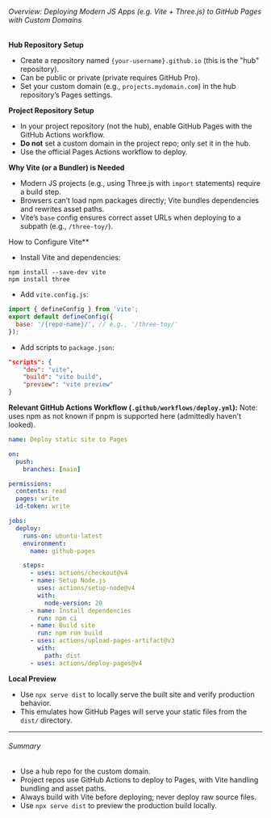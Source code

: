 ###### Overview: Deploying Modern JS Apps (e.g. Vite + Three.js) to GitHub Pages with Custom Domains

**Hub Repository Setup**
- Create a repository named `{your-username}.github.io` (this is the "hub" repository).
- Can be public or private (private requires GitHub Pro).
- Set your custom domain (e.g., `projects.mydomain.com`) in the hub repository’s Pages settings.

**Project Repository Setup**
- In your project repository (not the hub), enable GitHub Pages with the GitHub Actions workflow.
- **Do not** set a custom domain in the project repo; only set it in the hub.
- Use the official Pages Actions workflow to deploy.

**Why Vite (or a Bundler) is Needed**
- Modern JS projects (e.g., using Three.js with `import` statements) require a build step.
- Browsers can’t load npm packages directly; Vite bundles dependencies and rewrites asset paths.
- Vite’s `base` config ensures correct asset URLs when deploying to a subpath (e.g., `/three-toy/`).

How to Configure Vite**
- Install Vite and dependencies:

```
npm install --save-dev vite
npm install three
```

- Add `vite.config.js`:
```js
import { defineConfig } from 'vite';
export default defineConfig({
  base: '/{repo-name}/', // e.g., '/three-toy/'
});
```

- Add scripts to `package.json`:
```json
"scripts": {
	"dev": "vite",
	"build": "vite build",
	"preview": "vite preview"
}
```

**Relevant GitHub Actions Workflow (`.github/workflows/deploy.yml`):**
Note: uses npm as not known if pnpm is supported here (admittedly haven't looked).

```yaml
name: Deploy static site to Pages

on:
  push:
    branches: [main]

permissions:
  contents: read
  pages: write
  id-token: write

jobs:
  deploy:
    runs-on: ubuntu-latest
    environment:
      name: github-pages

    steps:
	  - uses: actions/checkout@v4
	  - name: Setup Node.js
	    uses: actions/setup-node@v4
	    with:
		  node-version: 20
	  - name: Install dependencies
  	    run: npm ci
	  - name: Build site
	    run: npm run build
	  - uses: actions/upload-pages-artifact@v3
	    with:
	      path: dist
	  - uses: actions/deploy-pages@v4
```

  
**Local Preview**
- Use `npx serve dist` to locally serve the built site and verify production behavior.
- This emulates how GitHub Pages will serve your static files from the `dist/` directory.

---

###### Summary
- Use a hub repo for the custom domain.
- Project repos use GitHub Actions to deploy to Pages, with Vite handling bundling and asset paths.
- Always build with Vite before deploying; never deploy raw source files.
- Use `npx serve dist` to preview the production build locally.